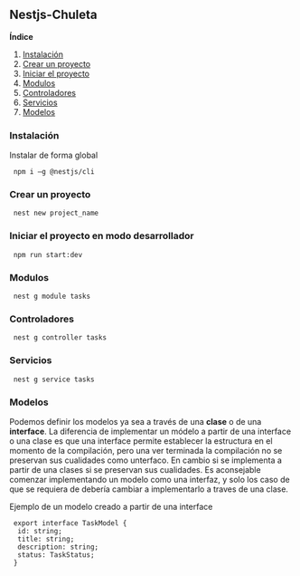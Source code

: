 ## Nestjs-Chuleta


**Índice**   
1. [Instalación](#id_instalacion)
2. [Crear un proyecto](#id_crear_proyecto)
3. [Iniciar el proyecto](#id_crear_proyecto)
4. [Modulos](#id_module)
5. [Controladores](#id_controller)
6. [Servicios](#id_service)
7. [Modelos](#id_model)



### Instalación<a name="id_instalacion"></a>

Instalar de forma global

```
 npm i –g @nestjs/cli
```


### Crear un proyecto<a name="id_crear_proyecto"></a>

```
 nest new project_name
``` 


### Iniciar el proyecto en modo desarrollador<a name="id_iniciar_proyecto"></a>

```
 npm run start:dev
```


### Modulos<a name="id_module"></a>

```
 nest g module tasks
```



### Controladores<a name="id_controller"></a>


```
 nest g controller tasks
```
### Servicios<a name="id_service"></a>


```
 nest g service tasks
```


### Modelos<a name="id_model"></a>

Podemos definir los modelos ya sea a través de una **clase** o de una **interface**. La diferencia de implementar un módelo a partir de una interface o una clase es que una interface permite establecer la estructura en el momento de la compilación, pero una ver terminada la compilación no se preservan sus cualidades como unterfaco. En cambio si se implementa a partir de una clases si se preservan sus cualidades. Es aconsejable comenzar implementando un modelo como una interfaz, y solo los caso de que se requiera de debería cambiar a implementarlo a traves de una clase.

Ejemplo de un modelo creado a partir de una interface

```
 export interface TaskModel {
  id: string;
  title: string;
  description: string;
  status: TaskStatus;
 }
```
